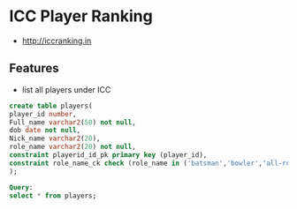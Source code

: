 # ICC Player Ranking

* http://iccranking.in

## Features

* list all players under ICC

```sql
create table players(
player_id number,
Full_name varchar2(50) not null,
dob date not null,
Nick_name varchar2(20),
role_name varchar2(20) not null,
constraint playerid_id_pk primary key (player_id),
constraint role_name_ck check (role_name in ('batsman','bowler','all-rounder'))
);
```
```sql
Query:
select * from players;
```



